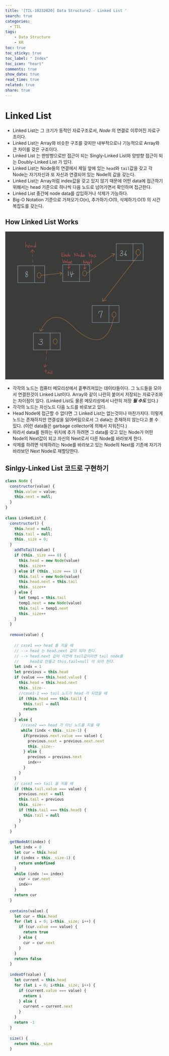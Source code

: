 ```yaml
---
title: '[TIL-10232020] Data Structure2 - Linked List '
search: true
categories: 
  - TIL
tags:
    - Data Structure
    - KR
toc: true
toc_sticky: true
toc_label: " Index"
toc_icon: "heart"
comments: true
show_date: true
read_time: true
related: true
share: true
---
```


# Linked List

- Linked List는 그 크기가 동적인 자료구조로서, _Node_ 의 연결로 이루어진 자료구조이다.
- Linked List는 Array와 비슷한 구조를 갖지만 내부적으로나 기능적으로 Array와 큰 차이를 갖은 구조이다.
- Linked List 는 한방향으로만 접근이 되는 Singly-Linked List와 양방향 접근이 되는 Doubly-Linked List 가 있다.
- Linked List는 Node들의 연결에서 제일 앞에 있는 `head`와 `tail`값을 갖고 각 Node는 자기자신과 또 자신과 연결되어 있는 Node의 값을 갖는다.
- Linked List는 Array처럼 index값을 갖고 있지 않기 때문에 어떤 data에 접근하기 위해서는 head 기준으로 하나씩 다음 노드로 넘어가면서 확인하며 접근한다.
- Linked List 중간에 node data를 삽입하거나 삭제가 가능하다.
- Big-O Notation 기준으로 가져오기:O(n), 추가하기:O(1), 삭제하기:O(1) 의 시간복잡도를 갖는다.

## How Linked List Works

![singly-linked list](../../assets/images/sinlgy-linkedlist.png)

- 각각의 노드는 컴퓨터 메모리상에서 흩뿌려져있는 데이타들이다. 그 노드들을 모아서 연결한것이 Linked List이다. Array와 같이 나란히 붙어서 저장되는 자료구조와는 차이점이 있다. (Linked List도 물론 메모리상에서 나란히 저장 **_될 수도_** 있다.)
- 각각의 노드는 자신노드 다음 노드를 바로보고 있다.
- Head Node에 접근할 수 없다면 그 Linked List는 없는것이나 마찬가지다. 이렇게 노드는 존재하지만 연결성을 잃어버림으로서 그 data는 존재하지 않는다고 볼 수 있다. (이런 data들은 garbage collector에 의해서 지워진다.)
- 따라서 data를 원하는 위치에 추가 하려면 그 data를 갖고 있는 Node가 어떤 Node의 Next값이 되고 자신의 Next로서 다른 Node를 바라보게 한다.
- 삭제를 하려면 삭제하려는 Node를 바라보고 있는 Node의 Next를 기존에 자기가 바라보던 Next Node로 재할당한다.

## Sinlgy-Linked List 코드로 구현하기

```js
class Node {
  constructor(value) {
    this.value = value;
    this.next = null;
  }
}

class LinkedList {
  constructor() {
    this.head = null;
    this.tail = null;
    this._size = 0;
  }
    addToTail(value) {
    if (this._size === 0) {
      this.head = new Node(value)
      this._size++
    } else if (this._size === 1) {
      this.tail = new Node(value)
      this.head.next = this.tail
      this._size++
    } else {
      let temp1 = this.tail
      temp1.next = new Node(value)
      this.tail = temp1.next
      this._size++
    }
  }

  remove(value) {

    // case1 ==> head 를 지울 때
    // --> head 는 head.next 값이 되야 한다.
    // --> head.next 값이 이전에 tail값이라면 tail node를
    //     head로 만들고 this.tail=null 이 되야 한다.
    let indx = 1
    let previous = this.head
    if (value === this.head.value) {
      this.head = this.head.next
      this._size--
      //case1-1 ==> tail 노드가 head 가 되었을 때
      if (this.head === this.tail) {
        this.tail = null
        return
      }
    } else {
       //case2 ==> head 가 아닌 노드를 지울 때
       while (indx < this._size-1) {
        if(previous.next.value === value) {
          previous.next = previous.next.next
          this._size--
        } else {
          previous = previous.next
          indx++
        }
      }
    }
    // case3 ==> tail 을 지울 때
    if (this.tail.value === value) {
      previous.next = null
      this.tail = previous
      this._size--
      if (this.tail === this.head) {
        this.tail = null
      }
    }
  }

  getNodeAt(index) {
    let indx = 0
    let cur = this.head
    if (index > this._size-1) {
      return undefined
    }
    while (indx !== index)
      cur = cur.next
      indx++
    }
    return cur
  }

  contains(value) {
    let cur = this.head
    for (let i = 0; i<this._size; i++) {
      if (cur.value === value) {
        return true
      } else {
        cur = cur.next
      }
    }
    return false
  }

  indexOf(value) {
    let current = this.head
    for (let i = 0; i<this._size; i++) {
      if (current.value === value) {
        return i
      } else {
        current = current.next
      }
    }
    return -1
  }

  size() {
    return this._size
  }

```
